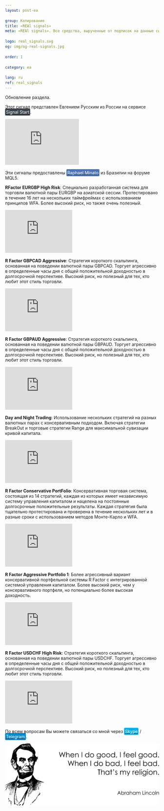 ```yaml
---
layout: post-ea

group: Копирование
title: «REAl signals»
meta: «REAl signals». Все средства, вырученные от подписок на данные сигналы, будут направлены на развитие проекта и благотворительность.

logo: real_signals.svg
og: img/og-real-signals.jpg

order: 1

category: ea

lang: ru
ref: real_signals
---
```


Обновление раздела.

Этот сигнал представлен Евгением Русским из России на сервисе <a href="https://www.signalstart.com/analysis/pipspool/50865" target="_blank"><span style="background-color:#3b434c; color:white; padding:3px; border-radius: 3px">Signal Start</span></a>.  
<iframe frameborder="0" width="242" height="150" src="https://www.signalstart.com/ru/widgets/1/50865?colors=red"></iframe>

Эти сигналы предоставлены <a href="https://www.mql5.com/ru/users/johnmacknamara" target="_blank"><span style="background-color:#4a76b8; color:white; padding:3px; border-radius: 3px">Raphael Minato</span></a> из Бразилии на форуме MQL5.

**RFactor EURGBP High Risk**: Специально разработанная система для торговли валютной пары EURGBP на азиатской сессии. Протестировано в течение 16 лет на нескольких таймфреймах с использованием принципов WFA. Более высокий риск, но также очень полезный.  
<iframe frameborder="0" width="220" height="140" src="https://www.mql5.com/ru/signals/widget/signal/3ps8"></iframe>

**R Factor GBPCAD Aggressive**: Стратегия короткого скальпинга, основанная на поведении валютной пары GBPCAD. Торгует агрессивно в определенные часы дня с общей положительной доходностью в долгосрочной перспективе. Высокий риск, но полезный для тех, кто любит этот стиль торговли.
<iframe frameborder="0" width="220" height="140" src="https://www.mql5.com/ru/signals/widget/signal/3qz7"></iframe>

**R Factor GBPAUD Aggressive**: Стратегия короткого скальпинга, основанная на поведении валютной пары GBPAUD. Торгует агрессивно в определенные часы дня с общей положительной доходностью в долгосрочной перспективе. Высокий риск, но полезный для тех, кто любит этот стиль торговли.  
<iframe frameborder="0" width="220" height="140" src="https://www.mql5.com/ru/signals/widget/signal/3rvu"></iframe>

**Day and Night Trading**: Использование нескольких стратегий на разных валютных парах с консервативным подходом. Включая стратегии BreakOut и торговые стратегии Range для максимальной сувизации кривой капитала.  
<iframe frameborder="0" width="220" height="140" src="https://www.mql5.com/ru/signals/widget/signal/3ps9"></iframe>

**R Factor Conservative PortFolio**: Консервативная торговая система, состоящая из 14 стратегий, каждая из которых имеет независимую систему управления капиталом и нацелена на постоянные долгосрочные положительные результаты. Каждая стратегия была тщательно протестирована и проверена в течение нескольких лет и в разные сроки с использованием методов Монте-Карло и WFA.  
<iframe frameborder="0" width="220" height="140" src="https://www.mql5.com/ru/signals/widget/signal/3psa"></iframe>

**R Factor Aggressive Portfolio 1**: Более агрессивный вариант консервативной портфельной системы R Factor с интегрированной системой управления капиталом. Более высокий риск, чем у консервативного портфеля, но потенциально более высокая доходность.
<iframe frameborder="0" width="220" height="140" src="https://www.mql5.com/ru/signals/widget/signal/3psb"></iframe>

**R Factor USDCHF High Risk**: Стратегия короткого скальпинга, основанная на поведении валютной пары USDCHF. Торгует агрессивно в определенные часы дня с общей положительной доходностью в долгосрочной перспективе. Высокий риск, но полезный для тех, кто любит этот стиль торговли.  
<iframe frameborder="0" width="220" height="140" src="https://www.mql5.com/ru/signals/widget/signal/3tkm"></iframe>

По всем вопросам Вы можете связаться со мной через <a href="skype:chutkoy89?call" target="_blank"><span style="background-color:#00aff0; color:white; padding:3px; border-radius: 3px">Skype</span></a> / <a href="https://t.me/chutkoy" target="_blank"><span style="background-color:#0088cc; color:white; padding:3px; border-radius: 3px">Telegram</span></a>.

<a data-fancybox="gallery" href="/img/programming/Lincoln.png"><img src="/img/programming/Lincoln.png" alt=""></a>
